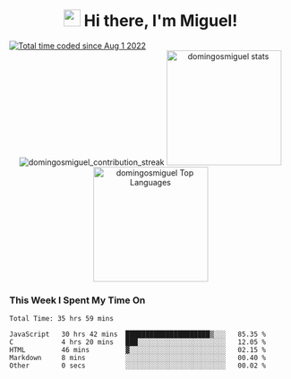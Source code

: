 # <div align="center"> <img src="https://media.giphy.com/media/hvRJCLFzcasrR4ia7z/giphy.gif" width="30"> Hi there, I'm Miguel!

<a href="https://wakatime.com/@ed76cf6d-4c5c-4c9c-93f5-304e4a378b69">
  <img src="https://wakatime.com/badge/user/ed76cf6d-4c5c-4c9c-93f5-304e4a378b69.svg" alt="Total time coded since Aug 1 2022" />
</a>

<div align="center">
  <img src="https://github-readme-streak-stats.herokuapp.com?user=domingosmiguel&hide_border=true&date_format=M%20j%5B%2C%20Y%5D&ring=5194F0&fire=5194F0&currStreakLabel=5194F0" alt="domingosmiguel_contribution_streak" />

  <img height="205em" alt="domingosmiguel stats" src="https://github-readme-stats.vercel.app/api?username=domingosmiguel&show_icons=true&hide_border=true" />

  <img height="205em" alt="domingosmiguel Top Languages" src="https://github-readme-stats.vercel.app/api/top-langs/?username=domingosmiguel" />
</div>

### This Week I Spent My Time On
<!--START_SECTION:waka-->

```text
Total Time: 35 hrs 59 mins

JavaScript   30 hrs 42 mins  █████████████████████▒░░░   85.35 %
C            4 hrs 20 mins   ███░░░░░░░░░░░░░░░░░░░░░░   12.05 %
HTML         46 mins         ▓░░░░░░░░░░░░░░░░░░░░░░░░   02.15 %
Markdown     8 mins          ░░░░░░░░░░░░░░░░░░░░░░░░░   00.40 %
Other        0 secs          ░░░░░░░░░░░░░░░░░░░░░░░░░   00.02 %
```

<!--END_SECTION:waka-->

<!--
**domingosmiguel/domingosmiguel** is a ✨ _special_ ✨ repository because its `README.md` (this file) appears on your GitHub profile.

Here are some ideas to get you started:

- 🔭 I’m currently working on ...
- 🌱 I’m currently learning ...
- 👯 I’m looking to collaborate on ...
- 🤔 I’m looking for help with ...
- 💬 Ask me about ...
- 📫 How to reach me: ...
- 😄 Pronouns: ...
- ⚡ Fun fact: ...
-->
